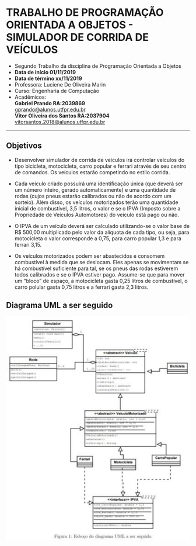 # TRABALHO DE PROGRAMAÇÃO ORIENTADA A OBJETOS - SIMULADOR DE CORRIDA DE VEÍCULOS

- Segundo Trabalho da disciplina de Programação Orientada a Objetos
- **Data de início 01/11/2019**
-  **Data de término xx/11/2019**
- Professora: Luciene  De Oliveira Marin   
- Curso: Engenharia de Computação
- Acadêmicos:  
**Gabriel Prando RA:2039869**  
<gprando@alunos.utfpr.edu.br>  
**Vitor Oliveira dos Santos RA:2037904**  
<vitorsantos.2018@alunos.utfpr.edu.br>
*** 
## Objetivos 

- Desenvolver simulador de corrida de veículos irá controlar veículos do tipo bicicleta, motocicleta, carro popular e ferrari através de seu centro de comandos. Os veículos estarão competindo no estilo
corrida.


- Cada veículo criado possuirá uma identificação única (que deverá ser um número inteiro, gerado automaticamente) e uma quantidade de rodas (cujos pneus estarão calibrados ou não de acordo com um sorteio). Além disso, os veículos motorizados terão uma quantidade inicial de combustível, 3,5 litros, o valor e se o IPVA (Imposto sobre a Propriedade de Veículos Automotores) do veículo está pago ou não.  

- O IPVA de um veículo deverá ser calculado utilizando-se o valor base de R$ 500,00 multiplicado pelo valor da alíquota de cada tipo, ou seja, para motocicleta o valor corresponde a 0,75, para carro popular 1,3 e para ferrari 3,15.  

- Os veículos motorizados podem ser abastecidos e consomem combustível à medida que se deslocam. Eles apenas se movimentam se há combustível suficiente para tal, se os pneus das rodas estiverem todos calibrados e se o IPVA estiver pago. Assume-se que para mover um “bloco” de espaço, a motocicleta gasta 0,25 litros de combustível, o carro polular gasta 0,75 litros e a ferrari
gasta 2,3 litros.  

## Diagrama UML a ser seguido

![uml a ser seguido](uml.png)
